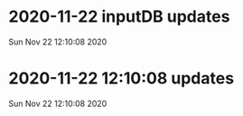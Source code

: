 
# 2020-11-22 inputDB updates 
 Sun Nov 22 12:10:08 2020 


# 2020-11-22 12:10:08 updates 
 Sun Nov 22 12:10:08 2020 

